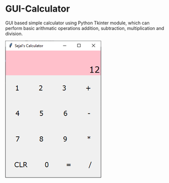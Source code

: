 # GUI-Calculator
 GUI based simple calculator using Python Tkinter module, which can perform basic arithmatic operations addition, subtraction, multiplication and division.
 
 ![](calss.png)
